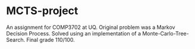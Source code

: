 # MCTS-project
An assignment for COMP3702 at UQ.
Original problem was a Markov Decision Process. Solved using an implementation of a Monte-Carlo-Tree-Search.
Final grade 110/100.
